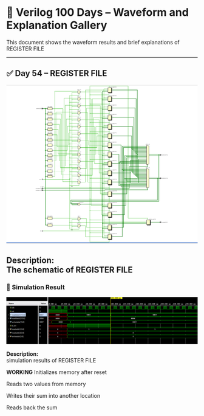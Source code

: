 

# 📘 Verilog 100 Days – Waveform and Explanation Gallery

This document shows the waveform results and brief explanations of  REGISTER FILE

---

## ✅ Day 54 –   REGISTER FILE

 

![SIMPLE DIVIDER](./images/registerfile_schematic.png)

**Description:**  
 The schematic of REGISTER FILE
---

### 🔬 Simulation Result

![Simulation Waveform](./images/registerfile_sim.png)

**Description:**  
simulation results of  REGISTER FILE


**WORKING**
Initializes memory after reset

Reads two values from memory

Writes their sum into another location

Reads back the sum

